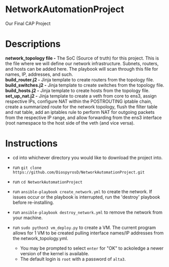 # NetworkAutomationProject
Our Final CAP Project

# Descriptions
**network_topology file -** The SoC (Source of truth) for this project. This is the file where we will define our network infrastructure. Subnets, routers, and hosts can be added here. The playbook will scan through this file for names, IP, addresses, and such.\
**build_router.j2 -** Jinja template to create routers from the topology file.\
**build_switches.j2 -** Jinja template to create switches from the topology file.\
**build_hosts.j2 -** Jinja template to create hosts from the topology file.
**set_up_nat.j2 -** Jinja template to create a veth from core to ens3, assign respective IPs, configure NAT within the POSTROUTING iptable chain, create a summarized route for the network topology, flush the filter table and nat table, add an iptables rule to perform NAT for outgoing packets from the respective IP range, and allow forwarding from the ens3 interface (root namespace to the host side of the veth (and vice versa).

# Instructions
- cd into whichever directory you would like to download the project into.
- run `git clone https://github.com/DiospyrosD/NetworkAutomationProject.git`
- run `cd NetworkAutomationProject`
- run `ansible-playbook create_network.yml` to create the network. If issues occur or the playbook is interrupted, run the 'destroy' playbook before re-installing.
- run `ansible-playbook destroy_network.yml` to remove the network from your machine.

- run `sudo python3 vm_deploy.py` to create a VM. The current program allows for 1 VM to be created pulling interface names/IP addresses from the network_topology.yml.
  * You may be prompted to select `enter` for "OK" to ackoledge a newer version of the kernel is available.
  * The default login is `root` with a password of `alta3`.
